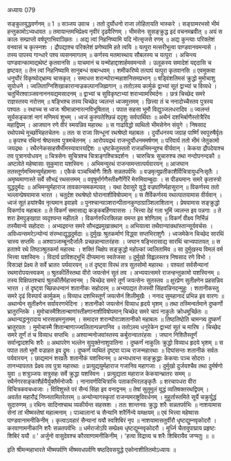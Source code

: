 अध्यायः 079

सङ्कुलयुद्धवर्णनम् ॥ 1 ॥
सञ्जय उवाच ।
ततो दुर्योधनो राजा लोहितायति भास्करे ।
सङ्ग्रामरभसो भीमं हन्तुकामोऽभ्यधावत ॥
तमायान्तमभिप्रेक्ष्य नृवीरं दृढवैरिणम् ।
भीमसेनः सुसङ्क्रुद्ध इदं वचनमब्रवीत् ॥
अयं स कालः सम्प्राप्तो वर्षपूगाभिवाञ्छितः ।
अद्य त्वां निहनिष्यामि यदि नोत्सृजसे रणम् ॥
अद्य कुन्त्याः परिक्लेशं वनवासं च कृत्स्नशः ।
द्रौपद्याश्च परिक्लेशं प्रणेष्यामि हते त्वयि ॥
यत्पुरा मत्सरीभूत्वा पाण्डवानवमन्यसे ।
तस्य पापस्य गान्धारे पश्य व्यसनमागतम् ॥
कर्णस्य मतमास्थाय सौबलस्य च यत्पुरा ।
अचिन्त्य पाण्डवान्कामाद्यथेष्टं कृतवानसि ॥
याचमानं च यन्मोहाद्दाशार्हमवमन्यसे ।
उलूकस्य समादेशं यद्ददासि च हृष्टवत् ॥
तेन त्वां निहनिष्यामि सानुबन्धं सबान्धवम् ।
शमीकरिष्ये तत्पापं यत्पुरा कृतवानसि ॥
एवमुक्त्वा धनुर्घोरं विकृष्योद्भ्राम्य चासकृत् ।
समाधत्त शरान्घोरान्महाशनिसमप्रभान् ॥
षड्विंशतिमसं क्रुद्धो मुमोचाशु सुयोधने ।
ज्वलिताग्निशिखाकारान्वज्रकल्पानजिह्मगान् ॥
ततोऽस्य कार्मुकं द्वाभ्यां सूतं द्वाभ्यां च विव्यधे ।
चतुर्भिरश्वाञ्जवनाननयद्यमसादनम् ॥
द्वाभ्यां च सुविकृष्टाभ्यां शराभ्यामरिमर्दनः ।
छत्रं चिच्छेद समरे राज्ञस्तस्य नरोत्तम् ॥
षङ्भिश्च तस्य चिच्छेद ज्वलन्तं ध्वजमुत्तमम् ।
छित्त्वा तं च ननादोच्चैस्तव पुत्रस्य पश्यतः ॥
रथाच्च स ध्वजः श्रीमान्नानारत्नविभूषितात् ।
पपात सहसा भूमौ विद्युञ्जलधरादिव ॥
ज्वलन्तं सूर्यसङ्काशं नागं मणिमयं शुभम् ।
ध्वजं कुरुपतेश्छिन्नं ददृशुः सर्वपार्थिवाः ॥
अथैनं दशभिर्बाणैस्तोत्रैरिव महाद्विपम् ।
आजघान रणे वीरं स्मयन्निव महारथः ॥
स गाढविद्धो व्यथितो भीमसेनेन संयुगे ।
निषसाद रथोपस्थे मूर्च्छाभिहतचेतनः ॥
ततः स राजा सिन्धूनां रथश्रेष्ठो महाबलः ।
दुर्योधनस्य जग्राह पार्ष्णिं स्वपुरुषैर्वृतः ॥
कृपश्च रथिनां श्रेष्ठस्तव पुत्रमचेतनम् ।
आरोपयद्रथं राजन्दुर्योधनममर्षणम् ॥
परिवार्य ततो भीमं जेतुकामो जयद्रथः ।
रथैरनेकसाहस्रैर्भीमस्यावारयद्दिशः ॥
धृष्टकेतुस्ततो राजन्नभिमन्युश्च वीर्यवान् ।
केकया द्रौपदेयाश्च तव पुत्रानयोधयन् ॥
चित्रसेनः सुचित्रश्च चित्राङ्गश्चित्रदर्शनः ।
चारुचित्रः सुचारुश्च तथा नन्दोपनन्दकौ ॥
अष्टावेते महेष्वासाः सुकुमारा यशस्विनः ।
अभिमन्युरथं राजन्समन्तात्पर्यवारयन् ॥
आजघान ततस्तूर्णमभिमन्युर्महामनाः ।
एकैकं पञ्चभिर्बाणैः शितैः सन्नतपर्वभिः ॥
वज्रमृत्युप्रतीकाशैर्विचित्रायुधनिःसृतैः ।
अमृष्यमाणास्ते सर्वे सौभद्रं रथसत्तमम् ॥
ववृषुर्मार्गणैस्तीक्ष्णैर्गिरिं मेरुमिवाम्बुदाः ।
स पीड्यमानः समरे कृतास्त्रो युद्धदुर्मदः ॥
अभिमन्युर्महाराज तावकान्समकम्पयत् ।
यथा देवासुरे युद्धे वज्रपाणिर्महासुरान् ॥
विकर्णस्य ततो भल्लान्प्रेषयामास भारत ।
चतुर्दश रथश्रेष्ठो घोरानाशीविषोपमान् ॥
स तैर्विकर्णस्य रथात्पातयामास वीर्यवान् ।
ध्वजं सूतं हयांश्चैव नृत्यमान इवाहवे ॥
पुनश्चान्याञ्शरान्पीतानकुण्ठाग्राञ्शिलाशितान् ।
प्रेषयामास सङ्क्रुद्धो विकर्णाय महाबलः ॥
ते विकर्णं समासाद्य कङ्कबर्हिणवाससः ।
भित्त्वा देहं गता भूमिं ज्वलन्त इव पन्नगाः ॥
ते शरा हेमपुङ्खाग्रा व्यदृश्यन्त महीतले ।
विकर्णरुधिरक्लिन्ना वमन्त इव शोणितम् ॥
विकर्णं वीक्ष्य निर्भिन्नं तस्यैवान्ये सहोदराः ।
अभ्यद्रवन्त समरे सौभद्रप्रमुखान्रथान् ॥
अभियात्वा तथैवान्यान्रथांस्तान्सूर्यवर्चसः ।
अविध्यन्समरेऽन्योन्यं संरम्भाद्युद्धदुर्मदाः ॥
दुर्मुखः श्रुतकर्माणं विद्ध्वा सप्तभिराशुगैः ।
ध्वजमेकेन चिच्छेद सारथिं चास्य सप्तमिः ॥
अश्वाञ्जाम्बूनदैर्जालैः प्रच्छन्नान्वातरंहसः ।
जघान षङ्भिरासाद्य सारथिं चाभ्यपातयत् ॥
स हताश्वे रथे तिष्ठञ्श्रुतकर्मा महारथः ।
शक्तिं चिक्षेप सङ्क्रुद्धो महोल्कां ज्वलितामिव ॥
सा दुर्मुखस्य विमलं वर्म भित्त्वा यशस्विनः ।
विदार्य प्राविशद्भूभिं दीप्यमाना स्वतेजसा ॥
दुर्मुखो विह्वलस्तत्र निषसाद रणे विभो ।
विसञ्ज्ञं प्रेक्ष्य ते सर्वे भ्रातरः पर्यवारयन् ॥
तं दृष्ट्वा विरथं तत्र सुतसोमो महारथः ।
पश्यतां सर्वसैन्यानां रथमारोपयत्स्वकम् ॥
श्रुतकीर्तिस्तथा वीरो जयत्सेनं सुतं तव ।
अभ्ययात्समरे राजन्हन्तुकामो यशस्विनम् ॥
तस्य विक्षिपतश्चापं श्रुतकीर्तेर्महास्वनम् ।
चिच्छेद समरे तूर्णं जयत्सेनः सुतस्तव ॥
क्षुरप्रेण सुतीक्ष्णेन प्रहसन्निव भारत ।
तं दृष्ट्वा च्छिन्नधन्वानं शतानीकः सहोदरम् ॥
अभ्यपद्यत तेजस्वी सिंहवन्निनदन्मुहुः ।
शतानीकस्तु समरे दृढं विस्पार्य कार्मुकम् ॥
विव्याध दशभिस्तूर्णं जयत्सेनं शिलीमुखैः ।
ननाद सुमहानादं प्रभिन्न इव वारणः ॥
अथान्येन सुतीक्ष्णेन सर्वावरणभेदिना ।
शतानीको जयत्सेनं विव्याध हृदये भृशम् ॥
तथा तस्मिन्वर्तमाने दुष्कर्णो भ्रातुरन्तिके ।
मुमोचास्मैशितान्बाणांस्तीक्ष्णानाशीविषोपमान्
चिच्छेद समरे चापं नाकुलेः क्रोधमूर्च्छितः ॥
अथान्यद्धनुरादाय भारसाहमनुत्तमम् ।
समादत्त शरान्घोराञ्शतानीको महाबलः ॥
तिष्ठतिष्ठेति चामन्त्र्य दुष्कर्णं भ्रातुरग्रतः ।
मुमोचास्मै शितान्बाणाज्ज्वलितान्पन्नगानिव ॥
ततोऽस्य धनुरेकेन द्वाभ्यां सूतं च मारिष ।
चिच्छेद समरे तूर्णं तं च विव्याध सप्तभिः ॥
अश्वान्मनोजवांस्तस्य कर्बुरान्वातरंहसः ।
जघान निशितैस्तूर्णं सर्वान्द्वादशभिः शरैः ॥
अथापरेण भल्लेन सुयुक्तेनाशुपातिना ।
दुष्कर्णं नाकुलिः क्रुद्धो विव्याध हृदये भृशम् ॥
स पपात ततो भूमौ वज्राहत इव द्रुमः ।
दुष्कर्णं व्यथितं दृष्ट्वा पञ्च राजन्महारथाः ॥
दिघांसन्तः शतानीकं सर्वतः पर्यवारयन् ।
छाद्यमानं शरव्रतैः शतानीकं यशस्विनम् ॥
अभ्यधावन्त सङ्क्रुद्धाः केकयाः पञ्च सोदराः ।
तानभ्यापततः प्रेक्ष्य तव पुत्रा महारथाः ॥
प्रत्युद्ययुर्महाराज गजानिव महागजाः ।
दुर्मुखो दुर्जयश्चैव तथा दुर्मर्षणो युवा ॥
शत्रुञ्जयः सत्रुसहः सर्वे क्रुद्धा यशस्विनः ।
प्रत्युद्याता महाराज केकयान्भ्रातरः समम् ॥
रथैर्नगरसङ्काशैर्हयैर्युक्तैर्मनोजवैः ।
नानावर्णविचित्राभिः पताकाभिरलङ्कृतैः ॥
शरचापधरा वीरा विचित्रकवचध्वजाः ।
विविशुस्ते परं सैन्यं सिंहा इव वनाद्वनम् ॥
तेषां सुतुमुलं युद्धं व्यतिषक्तरथद्विपम् ।
अवर्तत महारौद्रं निघ्नतामितरेतरम् ॥
अन्योन्यागस्कृतां राजन्यमराष्ट्रविवर्धनम् ।
मुहूर्तास्तमिते सूर्ये चक्रुर्युद्धं सुदारुणम् ॥
रथिनः सादिनश्चाथ व्यकीर्यन्त सहस्रशः ।
ततः शान्तनवः क्रुद्धः शरैः सन्नतपर्वभिः ॥
नाशयामास सेनां तां भीष्मस्तेषां महात्मनाम् ।
पञ्चालानां च सैन्यानि शरैर्निन्ये यमक्षयम् ॥
एवं भित्त्वा महेष्वासः पाण्डवानामनीकिनीम् ।
कृत्वाऽवहारं सैन्यानां ययौ स्वशिबिरं नृप ॥
नाशयामासतुर्वीरौ धृष्टद्युम्नवृकोदरौ ।
करवाणामनीकानि शरैः सन्नतपर्वभिः ॥
धर्मराजोऽपि सम्प्रेक्ष्य धृष्टद्युम्नवृकोदरौ ।
मूर्ध्नि चैतावुपाघ्राय प्रहृष्टः शिबिरं ययौ ॥
\' अर्जुनो वासुदेवश्च कौरवाणामनीकिनीम् ।
\'हत्वा विद्राव्य च शरैः शिबिरायैव जग्मतुः ॥ ॥

इति श्रीमन्महाभारते भीष्मपर्वणि भीष्मवधपर्वणि षष्ठदिवसयुद्धे एकोनाशीतितमोऽध्यायः ॥
